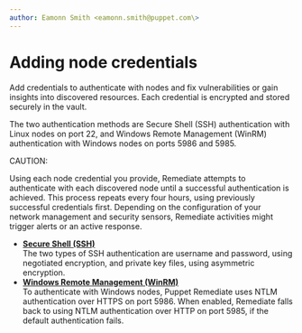 ```yaml
---
author: Eamonn Smith <eamonn.smith@puppet.com\>
---
```


# Adding node credentials

Add credentials to authenticate with nodes and fix vulnerabilities or gain insights into discovered resources. Each credential is encrypted and stored securely in the vault.

The two authentication methods are Secure Shell \(SSH\) authentication with Linux nodes on port 22, and Windows Remote Management \(WinRM\) authentication with Windows nodes on ports 5986 and 5985.

CAUTION:

Using each node credential you provide, Remediate attempts to authenticate with each discovered node until a successful authentication is achieved. This process repeats every four hours, using previously successful credentials first. Depending on the configuration of your network management and security sensors, Remediate activities might trigger alerts or an active response.

-   **[Secure Shell \(SSH\)](secure_shell_shh.md#)**  
The two types of SSH authentication are username and password, using negotiated encryption, and private key files, using asymmetric encryption.
-   **[Windows Remote Management \(WinRM\)](windows_remote_management_winrm.md#)**  
To authenticate with Windows nodes, Puppet Remediate uses NTLM authentication over HTTPS on port 5986. When enabled, Remediate falls back to using NTLM authentication over HTTP on port 5985, if the default authentication fails.

